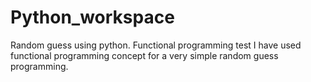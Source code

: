# Python_workspace
Random guess using python. Functional programming test
I have used functional programming concept for a very simple random guess programming.
